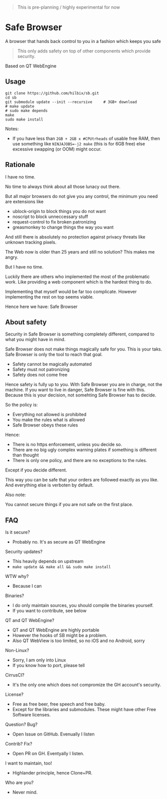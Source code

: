 > This is pre-planning / highly experimental for now

# Safe Browser

A browser that hands back control to you in a fashion which keeps you safe

> This only adds safety on top of other components which provide security.

Based on QT WebEngine


## Usage

	git clone https://github.com/hilbix/sb.git
	cd sb
	git submodule update --init --recursive		# 3GB+ download
	# make update
	# sudo make depends
	make
	sudo make install

Notes:

- If you have less than `2GB + 2GB x #CPUtrheads` of usable free RAM,
  then use something like `NINJAJOBS=-j2 make` (this is for 6GB free)
  else excessive swapping (or OOM) might occur.


## Rationale

I have no time.

No time to always think about all those lunacy out there.

But all major browsers do not give you any control, the minimum you need are extensions like

- ublock-origin to block things you do not want
- noscript to block unneccessary stuff
- request-control to fix broken patronizing
- greasmonkey to change things the way you want

And still there is absolutely no protection against privacy threats like unknown tracking pixels.

The Web now is older than 25 years and still no solution?  This makes me angry.

But I have no time.

Luckily there are others who implemented the most of the problematic work.
Like providing a web component which is the hardest thing to do.

Implementing that myself would be far too complicate.
However implementing the rest on top seems viable.

Hence here we have: Safe Browser


## About safety

Security in Safe Browser is something completely different,
compared to what you might have in mind.

Safe Browser does not make things magically safe for you.
This is your taks.  Safe Browser is only the tool to reach that goal.

- Safety cannot be magically automated
- Safety must not patronizing
- Safety does not come free

Hence safety is fully up to you.  With Safe Browser you are in charge, not the machine.
If you want to live in danger, Safe Browser is fine with this.
Because this is your decision, not somehting Safe Browser has to decide.

So the policy is:

- Everything not allowed is prohibited
- You make the rules what is allowed
- Safe Browser obeys these rules

Hence:

- There is no https enforcement, unless you decide so.
- There are no big ugly complex warning plates if something is different than thought
- There is only one policy, and there are no exceptions to the rules.

Except if you decide different.

This way you can be safe that your orders are followed exactly as you like.
And everything else is verboten by default.

Also note:

You cannot secure things if you are not safe on the first place.


## FAQ

Is it secure?

- Probably no.  It's as secure as QT WebEngine

Security updates?

- This heavily depends on upstream
- `make update && make all && sudo make install`

WTW why?

- Because I can

Binaries?

- I do only maintain sources, you should compile the binaries yourself.
- If you want to contribute, see below

QT and QT WebEngine?

- QT and QT WebEngine are highly portable
- However the hooks of SB might be a problem.
- Also QT WebView is too limited, so no iOS and no Android, sorry

Non-Linux?

- Sorry, I am only into Linux
- If you know how to port, please tell

CirrusCI?

- It's the only one which does not compromize the GH account's security.

License?

- Free as free beer, free speech and free baby.
- Except for the libraries and submodules.  These might have other Free Software licenses.

Question? Bug?

- Open Issue on GitHub.  Evenually I listen

Contrib?  Fix?

- Open PR on GH.  Eventyally I listen.

I want to maintain, too!

- Highlander principle, hence Clone+PR.

Who are you?

- Never mind.

